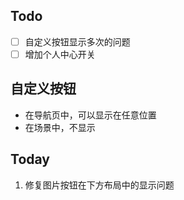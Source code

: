## Todo

- [ ] 自定义按钮显示多次的问题
- [ ] 增加个人中心开关

## 自定义按钮

- 在导航页中，可以显示在任意位置
- 在场景中，不显示

## Today

1. 修复图片按钮在下方布局中的显示问题